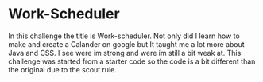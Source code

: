 # Work-Scheduler
In this challenge the title is Work-scheduler. Not only did I learn how to make and create a Calander on google but It taught me a lot more about Java and CSS. I see were im strong and were im still a bit weak at.
This challenge was started from a starter code so the code is a bit different than the original due to the scout rule.
